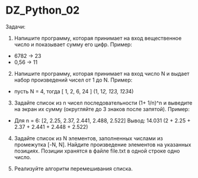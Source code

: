 # DZ_Python_02
Задачи:


1. Напишите программу, которая принимает на вход вещественное число и показывает сумму его цифр.
Пример:
- 6782 -> 23
- 0,56 -> 11

2. Напишите программу, которая принимает на вход число N и выдает набор произведений чисел от 1 до N.
Пример:
- пусть N = 4, тогда [ 1, 2, 6, 24 ] (1, 1*2, 1*2*3, 1*2*3*4)


3. Задайте список из n чисел последовательности (1+ 1/n)^n и выведите на экран их сумму (округляйте до 3 знаков после запятой).
Пример:
- Для n = 6: [2, 2.25, 2.37, 2.441, 2.488, 2.522]
Вывод: 14.031 (2 + 2.25 + 2.37 + 2.441 + 2.448 + 2.522)


4. Задайте список из N элементов, заполненных числами из промежутка [-N, N]. Найдите произведение элементов на указанных позициях. Позиции хранятся в файле file.txt в одной строке одно число.


5. Реализуйте алгоритм перемешивания списка.
